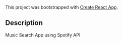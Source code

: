 This project was bootstrapped with [Create React App](https://github.com/facebook/create-react-app).

## Description
Music Search App using Spotify API
